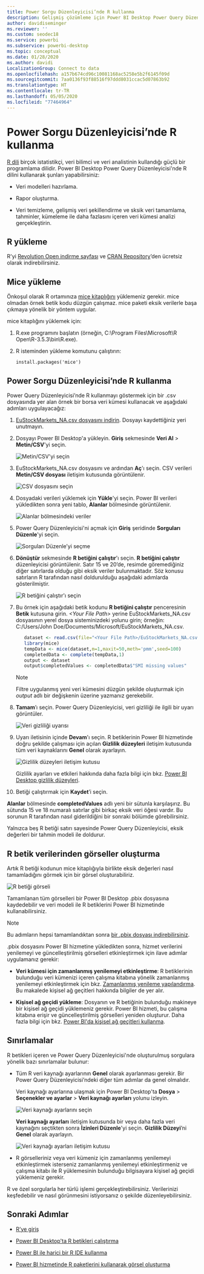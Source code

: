 ```yaml
---
title: Power Sorgu Düzenleyicisi’nde R kullanma
description: Gelişmiş çözümleme için Power BI Desktop Power Query Düzenleyicisi'nde R programlama dilini kullanın.
author: davidiseminger
ms.reviewer: ''
ms.custom: seodec18
ms.service: powerbi
ms.subservice: powerbi-desktop
ms.topic: conceptual
ms.date: 01/28/2020
ms.author: davidi
LocalizationGroup: Connect to data
ms.openlocfilehash: a157b674cd96c10081168ac5258e5b2f6145f09d
ms.sourcegitcommit: 7aa0136f93f88516f97ddd8031ccac5d07863b92
ms.translationtype: HT
ms.contentlocale: tr-TR
ms.lasthandoff: 05/05/2020
ms.locfileid: "77464964"
---
```

# <a name="use-r-in-power-query-editor"></a>Power Sorgu Düzenleyicisi’nde R kullanma

[R dili](https://mran.microsoft.com/documents/what-is-r) birçok istatistikçi, veri bilimci ve veri analistinin kullandığı güçlü bir programlama dilidir. Power BI Desktop Power Query Düzenleyicisi'nde R dilini kullanarak şunları yapabilirsiniz:

* Veri modelleri hazırlama.

* Rapor oluşturma.

* Veri temizleme, gelişmiş veri şekillendirme ve sksik veri tamamlama, tahminler, kümeleme ile daha fazlasını içeren veri kümesi analizi gerçekleştirin.  

## <a name="install-r"></a>R yükleme

R'yi [Revolution Open indirme sayfası](https://mran.revolutionanalytics.com/download/) ve [CRAN Repository](https://cran.r-project.org/bin/windows/base/)’den ücretsiz olarak indirebilirsiniz.

## <a name="install-mice"></a>Mice yükleme

Önkoşul olarak R ortamınıza [mice kitaplığını](https://www.rdocumentation.org/packages/mice/versions/3.5.0/topics/mice) yüklemeniz gerekir. mice olmadan örnek betik kodu düzgün çalışmaz. mice paketi eksik verilerle başa çıkmaya yönelik bir yöntem uygular.

mice kitaplığını yüklemek için:

1. R.exe programını başlatın (örneğin, C:\Program Files\Microsoft\R Open\R-3.5.3\bin\R.exe).  

2. R isteminden yükleme komutunu çalıştırın:

   ``` 
   install.packages('mice') 
   ```

## <a name="use-r-in-power-query-editor"></a>Power Sorgu Düzenleyicisi’nde R kullanma

Power Query Düzenleyicisi’nde R kullanmayı göstermek için bir .csv dosyasında yer alan örnek bir borsa veri kümesi kullanacak ve aşağıdaki adımları uygulayacağız:

1. [EuStockMarkets_NA.csv dosyasını indirin](https://download.microsoft.com/download/F/8/A/F8AA9DC9-8545-4AAE-9305-27AD1D01DC03/EuStockMarkets_NA.csv). Dosyayı kaydettiğiniz yeri unutmayın.

1. Dosyayı Power BI Desktop'a yükleyin. **Giriş** sekmesinde **Veri Al** > **Metin/CSV**'yi seçin.

   ![Metin/CSV'yi seçin](media/desktop-r-in-query-editor/r-in-query-editor_1.png)

1. EuStockMarkets_NA.csv dosyasını ve ardından **Aç**'ı seçin. CSV verileri **Metin/CSV dosyası** iletişim kutusunda görüntülenir.

   ![CSV dosyasını seçin](media/desktop-r-in-query-editor/r-in-query-editor_2.png)

1. Dosyadaki verileri yüklemek için **Yükle**'yi seçin. Power BI verileri yükledikten sonra yeni tablo, **Alanlar** bölmesinde görüntülenir.

   ![Alanlar bölmesindeki veriler](media/desktop-r-in-query-editor/r-in-query-editor_3.png)

1. Power Query Düzenleyicisi'ni açmak için **Giriş** şeridinde **Sorguları Düzenle**'yi seçin.

   ![Sorguları Düzenle’yi seçme](media/desktop-r-in-query-editor/r-in-query-editor_4.png)

1. **Dönüştür** sekmesinde **R betiğini çalıştır**'ı seçin. **R betiğini çalıştır** düzenleyicisi görüntülenir. Satır 15 ve 20’de, resimde göremediğiniz diğer satırlarda olduğu gibi eksik veriler bulunmaktadır. Söz konusu satırların R tarafından nasıl doldurulduğu aşağıdaki adımlarda gösterilmiştir.

   ![R betiğini çalıştır'ı seçin](media/desktop-r-in-query-editor/r-in-query-editor_5d.png)

1. Bu örnek için aşağıdaki betik kodunu **R betiğini çalıştır** penceresinin **Betik** kutusuna girin. *&lt;Your File Path&gt;* yerine EuStockMarkets_NA.csv dosyasının yerel dosya sisteminizdeki yolunu girin; örneğin: C:/Users/John Doe/Documents/Microsoft/EuStockMarkets_NA.csv.

    ```r
       dataset <- read.csv(file="<Your File Path>/EuStockMarkets_NA.csv", header=TRUE, sep=",")
       library(mice)
       tempData <- mice(dataset,m=1,maxit=50,meth='pmm',seed=100)
       completedData <- complete(tempData,1)
       output <- dataset
       output$completedValues <- completedData$"SMI missing values"
    ```

    > [!NOTE]
    > Filtre uygulanmış yeni veri kümesini düzgün şekilde oluşturmak için *output* adlı bir değişkenin üzerine yazmanız gerekebilir.

7. **Tamam**’ı seçin. Power Query Düzenleyicisi, veri gizliliği ile ilgili bir uyarı görüntüler.

   ![Veri gizliliği uyarısı](media/desktop-r-in-query-editor/r-in-query-editor_6.png)
8. Uyarı iletisinin içinde **Devam**'ı seçin. R betiklerinin Power BI hizmetinde doğru şekilde çalışması için açılan **Gizlilik düzeyleri** iletişim kutusunda tüm veri kaynaklarını **Genel** olarak ayarlayın. 

   ![Gizlilik düzeyleri iletişim kutusu](media/desktop-r-in-query-editor/r-in-query-editor_7.png)

   Gizlilik ayarları ve etkileri hakkında daha fazla bilgi için bkz. [Power BI Desktop gizlilik düzeyleri](desktop-privacy-levels.md).

 9. Betiği çalıştırmak için **Kaydet**’i seçin. 

   **Alanlar** bölmesinde **completedValues** adlı yeni bir sütunla karşılaşırız. Bu sütunda 15 ve 18 numaralı satırlar gibi birkaç eksik veri öğesi vardır. Bu sorunun R tarafından nasıl giderildiğini bir sonraki bölümde görebilirsiniz.

   Yalnızca beş R betiği satırı sayesinde Power Query Düzenleyicisi, eksik değerleri bir tahmin modeli ile doldurur.

## <a name="create-visuals-from-r-script-data"></a>R betik verilerinden görseller oluşturma

Artık R betiği kodunun mice kitaplığıyla birlikte eksik değerleri nasıl tamamladığını görmek için bir görsel oluşturabiliriz.

![R betiği görseli](media/desktop-r-in-query-editor/r-in-query-editor_8a.png)

Tamamlanan tüm görselleri bir Power BI Desktop .pbix dosyasına kaydedebilir ve veri modeli ile R betiklerini Power BI hizmetinde kullanabilirsiniz.

> [!NOTE]
> Bu adımların hepsi tamamlandıktan sonra [bir .pbix dosyası indirebilirsiniz](https://download.microsoft.com/download/F/8/A/F8AA9DC9-8545-4AAE-9305-27AD1D01DC03/Complete%20Values%20with%20R%20in%20PQ.pbix).

.pbix dosyasını Power BI hizmetine yükledikten sonra, hizmet verilerini yenilemeyi ve güncelleştirilmiş görselleri etkinleştirmek için ilave adımlar uygulamanız gerekir:  

* **Veri kümesi için zamanlanmış yenilemeyi etkinleştirme**: R betiklerinin bulunduğu veri kümenizi içeren çalışma kitabına yönelik zamanlanmış yenilemeyi etkinleştirmek için bkz. [Zamanlanmış yenileme yapılandırma](refresh-scheduled-refresh.md). Bu makalede kişisel ağ geçitleri hakkında bilgiler de yer alır.

* **Kişisel ağ geçidi yükleme**: Dosyanın ve R betiğinin bulunduğu makineye bir kişisel ağ geçidi yüklemeniz gerekir. Power BI hizmeti, bu çalışma kitabına erişir ve güncelleştirilmiş görselleri yeniden oluşturur. Daha fazla bilgi için bkz. [Power BI'da kişisel ağ geçitleri kullanma](service-gateway-personal-mode.md).

## <a name="limitations"></a>Sınırlamalar

R betikleri içeren ve Power Query Düzenleyicisi'nde oluşturulmuş sorgulara yönelik bazı sınırlamalar bulunur:

* Tüm R veri kaynağı ayarlarının **Genel** olarak ayarlanması gerekir. Bir Power Query Düzenleyicisi’ndeki diğer tüm adımlar da genel olmalıdır. 

   Veri kaynağı ayarlarına ulaşmak için Power BI Desktop'ta **Dosya** > **Seçenekler ve ayarlar** > **Veri kaynağı ayarları** yolunu izleyin.

   ![Veri kaynağı ayarlarını seçin](media/desktop-r-in-query-editor/r-in-query-editor_9.png)

   **Veri kaynağı ayarları** iletişim kutusunda bir veya daha fazla veri kaynağını seçtikten sonra **İzinleri Düzenle**'yi seçin. **Gizlilik Düzeyi**’ni **Genel** olarak ayarlayın.

   ![Veri kaynağı ayarları iletişim kutusu](media/desktop-r-in-query-editor/r-in-query-editor_10.png)  
  
* R görselleriniz veya veri kümeniz için zamanlanmış yenilemeyi etkinleştirmek isterseniz zamanlanmış yenilemeyi etkinleştirmeniz ve çalışma kitabı ile R yüklemesinin bulunduğu bilgisayara kişisel ağ geçidi yüklemeniz gerekir. 

R ve özel sorgularla her türlü işlemi gerçekleştirebilirsiniz. Verilerinizi keşfedebilir ve nasıl görünmesini istiyorsanız o şekilde düzenleyebilirsiniz.

## <a name="next-steps"></a>Sonraki Adımlar

* [R’ye giriş](https://mran.microsoft.com/documents/what-is-r) 

* [Power BI Desktop'ta R betikleri çalıştırma](desktop-r-scripts.md) 

* [Power BI ile harici bir R IDE kullanma](desktop-r-ide.md) 

* [Power BI hizmetinde R paketlerini kullanarak görsel oluşturma](service-r-packages-support.md)
